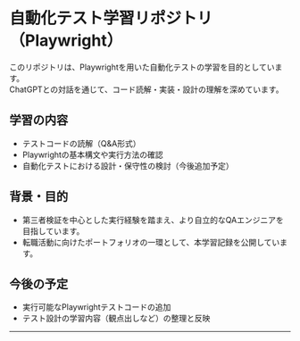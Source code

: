 # 自動化テスト学習リポジトリ（Playwright）

このリポジトリは、Playwrightを用いた自動化テストの学習を目的としています。  
ChatGPTとの対話を通じて、コード読解・実装・設計の理解を深めています。

## 学習の内容
- テストコードの読解（Q&A形式）
- Playwrightの基本構文や実行方法の確認
- 自動化テストにおける設計・保守性の検討（今後追加予定）

## 背景・目的
- 第三者検証を中心とした実行経験を踏まえ、より自立的なQAエンジニアを目指しています。
- 転職活動に向けたポートフォリオの一環として、本学習記録を公開しています。

## 今後の予定
- 実行可能なPlaywrightテストコードの追加
- テスト設計の学習内容（観点出しなど）の整理と反映

---
